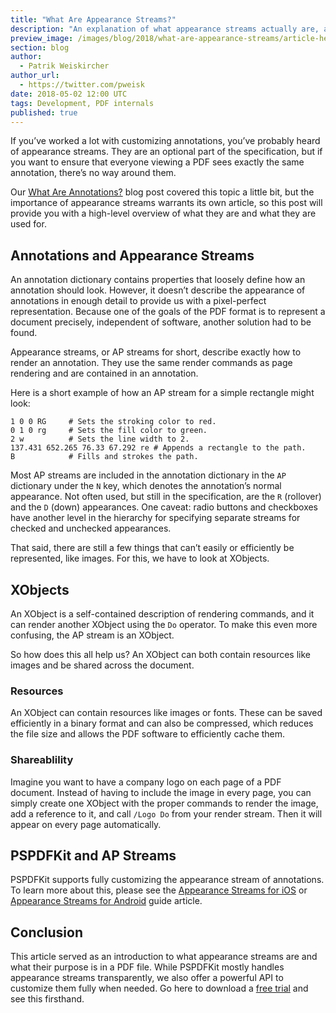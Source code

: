 ```yaml
---
title: "What Are Appearance Streams?"
description: "An explanation of what appearance streams actually are, along with their gotchas."
preview_image: /images/blog/2018/what-are-appearance-streams/article-header.png
section: blog
author:
  - Patrik Weiskircher
author_url:
  - https://twitter.com/pweisk
date: 2018-05-02 12:00 UTC
tags: Development, PDF internals
published: true
---
```


If you’ve worked a lot with customizing annotations, you’ve probably heard of appearance streams. They are an optional part of the specification, but if you want to ensure that everyone viewing a PDF sees exactly the same annotation, there’s no way around them.

Our [What Are Annotations?][] blog post covered this topic a little bit, but the importance of appearance streams warrants its own article, so this post will provide you with a high-level overview of what they are and what they are used for.

## Annotations and Appearance Streams

An annotation dictionary contains properties that loosely define how an annotation should look. However, it doesn’t describe the appearance of annotations in enough detail to provide us with a pixel-perfect representation. Because one of the goals of the PDF format is to represent a document precisely, independent of software, another solution had to be found.

Appearance streams, or AP streams for short, describe exactly how to render an annotation. They use the same render commands as page rendering and are contained in an annotation.

Here is a short example of how an AP stream for a simple rectangle might look:

```
1 0 0 RG     # Sets the stroking color to red.
0 1 0 rg     # Sets the fill color to green.
2 w          # Sets the line width to 2.
137.431 652.265 76.33 67.292 re # Appends a rectangle to the path.
B            # Fills and strokes the path.
```

Most AP streams are included in the annotation dictionary in the `AP` dictionary under the `N` key, which denotes the annotation’s normal appearance. Not often used, but still in the specification, are the `R` (rollover) and the `D` (down) appearances. One caveat: radio buttons and checkboxes have another level in the hierarchy for specifying separate streams for checked and unchecked appearances.

That said, there are still a few things that can’t easily or efficiently be represented, like images. For this, we have to look at XObjects.

## XObjects

An XObject is a self-contained description of rendering commands, and it can render another XObject using the `Do` operator. To make this even more confusing, the AP stream is an XObject.

So how does this all help us? An XObject can both contain resources like images and be shared across the document.

### Resources

An XObject can contain resources like images or fonts. These can be saved efficiently in a binary format and can also be compressed, which reduces the file size and allows the PDF software to efficiently cache them.

### Shareablility

Imagine you want to have a company logo on each page of a PDF document. Instead of having to include the image in every page, you can simply create one XObject with the proper commands to render the image, add a reference to it, and call `/Logo Do` from your render stream. Then it will appear on every page automatically.

## PSPDFKit and AP Streams

PSPDFKit supports fully customizing the appearance stream of annotations. To learn more about this, please see the [Appearance Streams for iOS][] or [Appearance Streams for Android][] guide article.

## Conclusion

This article served as an introduction to what appearance streams are and what their purpose is in a PDF file. While PSPDFKit mostly handles appearance streams transparently, we also offer a powerful API to customize them fully when needed. Go here to download a [free trial][] and see this firsthand.
  
[What Are Annotations?]: https://pspdfkit.com/blog/2018/what-are-annotations/#appearance-streams
[Appearance Streams for iOS]: https://pspdfkit.com/guides/ios/current/annotations/appearance-streams/
[Appearance Streams for Android]: https://pspdfkit.com/guides/android/current/annotations/appearance-streams/
[free trial]: https://pspdfkit.com/try/